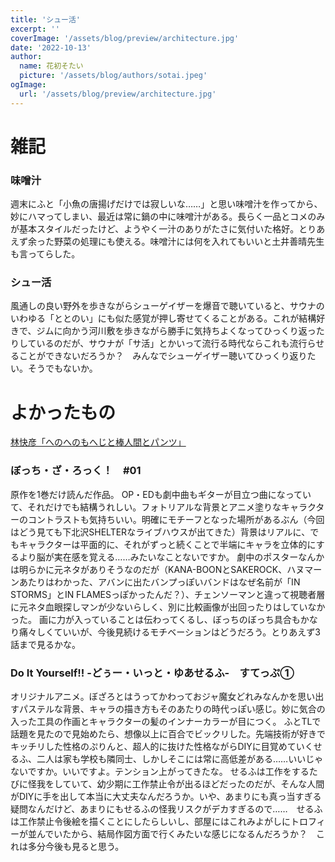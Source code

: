```yaml
---
title: 'シュー活'
excerpt: ''
coverImage: '/assets/blog/preview/architecture.jpg'
date: '2022-10-13'
author:
  name: 花初そたい
  picture: '/assets/blog/authors/sotai.jpeg'
ogImage:
  url: '/assets/blog/preview/architecture.jpg'
---
```

# 雑記
### 味噌汁
週末にふと「小魚の唐揚げだけでは寂しいな……」と思い味噌汁を作ってから、妙にハマってしまい、最近は常に鍋の中に味噌汁がある。長らく一品とコメのみが基本スタイルだったけど、ようやく一汁のありがたさに気付いた格好。とりあえず余った野菜の処理にも使える。味噌汁には何を入れてもいいと土井善晴先生も言ってらした。

### シュー活
風通しの良い野外を歩きながらシューゲイザーを爆音で聴いていると、サウナのいわゆる「ととのい」にも似た感覚が押し寄せてくることがある。これが結構好きで、ジムに向かう河川敷を歩きながら勝手に気持ちよくなってひっくり返ったりしているのだが、サウナが「サ活」とかいって流行る時代ならこれも流行らせることができないだろうか？　みんなでシューゲイザー聴いてひっくり返りたい。そうでもないか。

# よかったもの
[林快彦「へのへのもへじと棒人間とパンツ」](https://shonenjumpplus.com/red/content/ec1041301)

### ぼっち・ざ・ろっく！　#01
原作を1巻だけ読んだ作品。
OP・EDも劇中曲もギターが目立つ曲になっていて、それだけでも結構うれしい。フォトリアルな背景とアニメ塗りなキャラクターのコントラストも気持ちいい。明確にモチーフとなった場所があるぶん（今回はどう見ても下北沢SHELTERなライブハウスが出てきた）背景はリアルに、でもキャラクターは平面的に、それがずっと続くことで半端にキャラを立体的にするより脳が実在感を覚える……みたいなことないですか。
劇中のポスターなんかは明らかに元ネタがありそうなのだが（KANA-BOONとSAKEROCK、ハヌマーンあたりはわかった、アバンに出たバンプっぽいバンドはなぜ名前が「IN STORMS」とIN FLAMESっぽかったんだ？）、チェンソーマンと違って視聴者層に元ネタ血眼探しマンが少ないらしく、別に比較画像が出回ったりはしていなかった。
画に力が入っていることは伝わってくるし、ぼっちのぼっち具合もかなり痛々しくていいが、今後見続けるモチベーションはどうだろう。とりあえず3話まで見るかな。

### Do It Yourself!! -どぅー・いっと・ゆあせるふ-　すてっぷ①
オリジナルアニメ。ぼざろとはうってかわっておジャ魔女どれみなんかを思い出すパステルな背景、キャラの描き方もそのあたりの時代っぽい感じ。妙に気合の入った工具の作画とキャラクターの髪のインナーカラーが目につく。
ふとTLで話題を見たので見始めたら、想像以上に百合でビックリした。先端技術が好きでキッチリした性格のぷりんと、超人的に抜けた性格ながらDIYに目覚めていくせるふ、二人は家も学校も隣同士、しかしそこには常に高低差がある……いいじゃないですか。いいですよ。テンション上がってきたな。
せるふは工作をするたびに怪我をしていて、幼少期に工作禁止令が出るほどだったのだが、そんな人間がDIYに手を出して本当に大丈夫なんだろうか。いや、あまりにも真っ当すぎる疑問なんだけど、あまりにもせるふの怪我リスクがデカすぎるので……　せるふは工作禁止令後絵を描くことにしたらしいし、部屋にはこれみよがしにトロフィーが並んでいたから、結局作図方面で行くみたいな感じになるんだろうか？　これは多分今後も見ると思う。
